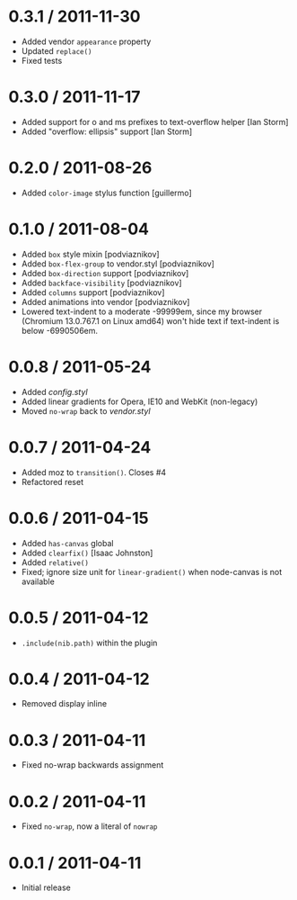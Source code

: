 
0.3.1 / 2011-11-30 
==================

  * Added vendor `appearance` property
  * Updated `replace()`
  * Fixed tests

0.3.0 / 2011-11-17 
==================

  * Added support for o and ms prefixes to text-overflow helper [Ian Storm]
  * Added "overflow: ellipsis" support [Ian Storm]

0.2.0 / 2011-08-26 
==================

  * Added `color-image` stylus function [guillermo]

0.1.0 / 2011-08-04 
==================

  * Added `box` style mixin [podviaznikov]
  * Added `box-flex-group` to vendor.styl [podviaznikov]
  * Added `box-direction` support [podviaznikov]
  * Added `backface-visibility` [podviaznikov]
  * Added `columns` support [podviaznikov]
  * Added animations into vendor [podviaznikov]
  * Lowered text-indent to a moderate -99999em, since my browser (Chromium 13.0.767.1 on Linux amd64) won't hide text if text-indent is below -6990506em.

0.0.8 / 2011-05-24 
==================

  * Added _config.styl_
  * Added linear gradients for Opera, IE10 and WebKit (non-legacy)
  * Moved `no-wrap` back to _vendor.styl_

0.0.7 / 2011-04-24 
==================

  * Added moz to `transition()`. Closes #4
  * Refactored reset

0.0.6 / 2011-04-15 
==================

  * Added `has-canvas` global
  * Added `clearfix()` [Isaac Johnston]
  * Added `relative()`
  * Fixed; ignore size unit for `linear-gradient()` when node-canvas is not available

0.0.5 / 2011-04-12 
==================

  * `.include(nib.path)` within the plugin

0.0.4 / 2011-04-12 
==================

  * Removed display inline

0.0.3 / 2011-04-11 
==================

  * Fixed no-wrap backwards assignment

0.0.2 / 2011-04-11 
==================

  * Fixed `no-wrap`, now a literal of `nowrap`

0.0.1 / 2011-04-11 
==================

  * Initial release
